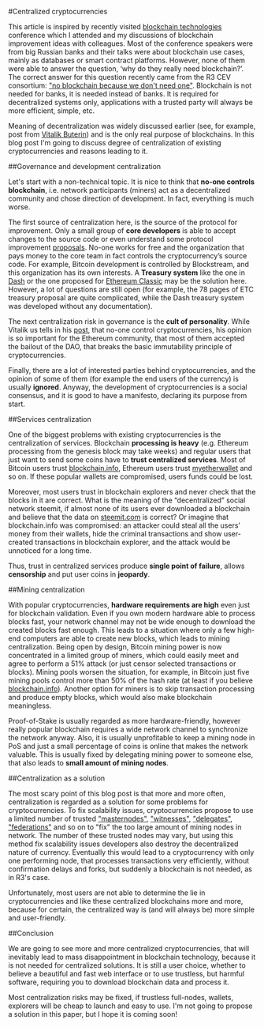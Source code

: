 #Centralized cryptocurrencies

 This article is inspired by recently visited [blockchain technologies](http://www.osp.ru/iz/blockchain) conference which I attended and my discussions of blockchain improvement ideas with colleagues. Most of the conference speakers were from big Russian banks and their talks were about blockchain use cases, mainly as databases or smart contract platforms. However, none of them were able to answer the question, ‘why do they really need blockchain?’. The correct answer for this question recently came from the R3 CEV consortium: ["no blockchain because we don't need one"](https://twitter.com/Beautyon_/status/834152812405735425?ref_src=twsrc%5Etfw). Blockchain is not needed for banks, it is needed instead of banks. It is required for decentralized systems only, applications with a trusted party will always be more efficient, simple, etc.

  Meaning of decentralization was widely discussed earlier (see, for example, post from [Vitalik Buterin](https://medium.com/@VitalikButerin/the-meaning-of-decentralization-a0c92b76a274#.x5k6j4cxg)) and is the only real purpose of blockchains. In this blog post I'm going to discuss degree of centralization of existing cryptocurrencies and reasons leading to it. 
 
##Governance and development centralization 

Let's start with a non-technical topic. It is nice to think that **no-one controls blockchain**, i.e. network participants (miners) act as a decentralized community and chose direction of development. In fact, everything is much worse.

The first source of centralization here, is the source of the protocol for improvement. Only a small group of **core developers** is able to accept changes to the source code or even understand some protocol improvement [proposals](https://en.bitcoin.it/wiki/Bitcoin_Improvement_Proposals). No-one works for free and the organization that pays money to the core team in fact controls the cryptocurrency’s source code. For example, Bitcoin development is controlled by Blockstream, and this organization has its own interests. A **Treasury system** like the one in [Dash](https://iohk.io/research/papers/dash-governance-system-analysis-and-suggestions-for-improvement/) or the one proposed for [Ethereum Classic](https://www.scribd.com/document/339563725/Ethereum-Classic-Treasury-System-Proposal-Google-Docs) may be the solution here. However, a lot of questions are still open (for example, the 78 pages of ETC treasury proposal are quite complicated, while the Dash treasury system was developed without any documentation). 

The next centralization risk in governance is the **cult of personality**. While Vitalik us tells in his [post](https://medium.com/@VitalikButerin/the-meaning-of-decentralization-a0c92b76a274#.x5k6j4cxg), that no-one control cryptocurrencies, his opinion is so important for the Ethereum community, that most of them accepted the bailout of the DAO, that breaks the basic immutability principle of cryptocurrencies.

Finally, there are a lot of interested parties behind cryptocurrencies, and the opinion of some of them (for example the end users of the currency) is usually **ignored**. Anyway, the development of cryptocurrencies is a social consensus, and it is good to have a manifesto, declaring its purpose from start.

##Services centralization 

One of the biggest problems with existing cryptocurrencies is the centralization of services. Blockchain **processing is heavy** (e.g. Ethereum processing from the genesis block may take weeks) and regular users that just want to send some coins have to **trust centralized services**. Most of Bitcoin users trust [blockchain.info](http://blockchain.info/), Ethereum users trust [myetherwallet](https://www.myetherwallet.com/) and so on. If these popular wallets are compromised, users funds could be lost. 

Moreover, most users trust in blockchain explorers and never check that the blocks in it are correct. What is the meaning of the “decentralized” social network steemit, if almost none of its users ever downloaded a blockchain and believe that the data on [steemit.com](https://steemit.com) is correct? Or imagine that blockchain.info was compromised: an attacker could steal all the users’ money from their wallets, hide the criminal transactions and show user-created transactions in blockchain explorer, and the attack would be unnoticed for a long time. 

Thus, trust in centralized services produce **single point of failure**, allows **censorship** and put user coins in **jeopardy**.

##Mining centralization 

With popular cryptocurrencies, **hardware requirements are high** even just for blockchain validation. Even if you own modern hardware able to process blocks fast, your network channel may not be wide enough to download the created blocks fast enough. This leads to a situation where only a few high-end computers are able to create new blocks, which leads to mining centralization. Being open by design, Bitcoin mining power is now concentrated in a limited group of miners, which could easily meet and agree to perform a 51% attack (or just censor selected transactions or blocks). Mining pools worsen the situation, for example, in Bitcoin just five mining pools control more than 50% of the hash rate (at least if you believe [blockchain.info](https://blockchain.info/pools)). Another option for miners is to skip transaction processing and produce empty blocks, which would also make blockchain meaningless. 

Proof-of-Stake is usually regarded as more hardware-friendly, however really popular blockchain requires a wide network channel to synchronize the network anyway. Also, it is usually unprofitable to keep a mining node in PoS and just a small percentage of coins is online that makes the network valuable. This is usually fixed by delegating mining power to someone else, that also leads to **small amount of mining nodes**. 

##Centralization as a solution

The most scary point of this blog post is that more and more often, centralization is regarded as a solution for some problems for cryptocurrencies. To fix scalability issues, cryptocurrencies propose to use a limited number of trusted ["masternodes"](http://dashmasternode.org/what-is-a-masternode/), ["witnesses"](https://byteball.org/Byteball.pdf), ["delegates"](https://bitshares.org/technology/delegated-proof-of-stake-consensus/), ["federations"](https://blockstream.com/2017/01/16/strong-federations-paper-released-liquid.html) and so on to "fix" the too large amount of mining nodes in network. The number of these trusted nodes may vary, but using this method fix scalability issues developers also destroy the decentralized nature of currency. Eventually this would lead to a cryptocurrency with only one performing node, that processes transactions very efficiently, without confirmation delays and forks, but suddenly a blockchain is not needed, as in R3's case.

Unfortunately, most users are not able to determine the lie in cryptocurrencies and like these centralized blockchains more and more, because for certain, the centralized way is (and will always be) more simple and user-friendly.

##Conclusion

We are going to see more and more centralized cryptocurrencies, that will inevitably lead to mass disappointment in blockchain technology, because it is not needed for centralized solutions. It is still a user choice, whether to believe a beautiful and fast web interface or to use trustless, but harmful software, requiring you to download blockchain data and process it. 

Most centralization risks may be fixed, if trustless full-nodes, wallets, explorers will be cheap to launch and easy to use. I'm not going to propose a solution in this paper, but I hope it is coming soon!

 
 
